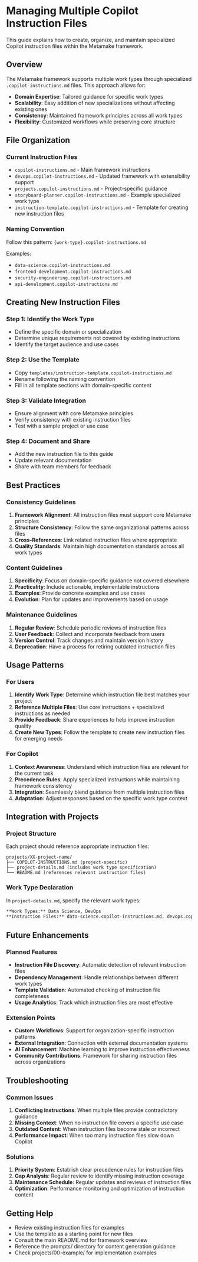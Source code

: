 # Managing Multiple Copilot Instruction Files

This guide explains how to create, organize, and maintain specialized Copilot instruction files within the Metamake framework.

## Overview

The Metamake framework supports multiple work types through specialized `.copilot-instructions.md` files. This approach allows for:

- **Domain Expertise**: Tailored guidance for specific work types
- **Scalability**: Easy addition of new specializations without affecting existing ones
- **Consistency**: Maintained framework principles across all work types
- **Flexibility**: Customized workflows while preserving core structure

## File Organization

### Current Instruction Files

- `copilot-instructions.md` - Main framework instructions
- `devops.copilot-instructions.md` - Updated framework with extensibility support
- `projects.copilot-instructions.md` - Project-specific guidance
- `storyboard-planner.copilot-instructions.md` - Example specialized work type
- `instruction-template.copilot-instructions.md` - Template for creating new instruction files

### Naming Convention

Follow this pattern: `{work-type}.copilot-instructions.md`

Examples:

- `data-science.copilot-instructions.md`
- `frontend-development.copilot-instructions.md`
- `security-engineering.copilot-instructions.md`
- `api-development.copilot-instructions.md`

## Creating New Instruction Files

### Step 1: Identify the Work Type

- Define the specific domain or specialization
- Determine unique requirements not covered by existing instructions
- Identify the target audience and use cases

### Step 2: Use the Template

- Copy `templates/instruction-template.copilot-instructions.md`
- Rename following the naming convention
- Fill in all template sections with domain-specific content

### Step 3: Validate Integration

- Ensure alignment with core Metamake principles
- Verify consistency with existing instruction files
- Test with a sample project or use case

### Step 4: Document and Share

- Add the new instruction file to this guide
- Update relevant documentation
- Share with team members for feedback

## Best Practices

### Consistency Guidelines

1. **Framework Alignment**: All instruction files must support core Metamake principles
2. **Structure Consistency**: Follow the same organizational patterns across files
3. **Cross-References**: Link related instruction files where appropriate
4. **Quality Standards**: Maintain high documentation standards across all work types

### Content Guidelines

1. **Specificity**: Focus on domain-specific guidance not covered elsewhere
2. **Practicality**: Include actionable, implementable instructions
3. **Examples**: Provide concrete examples and use cases
4. **Evolution**: Plan for updates and improvements based on usage

### Maintenance Guidelines

1. **Regular Review**: Schedule periodic reviews of instruction files
2. **User Feedback**: Collect and incorporate feedback from users
3. **Version Control**: Track changes and maintain version history
4. **Deprecation**: Have a process for retiring outdated instruction files

## Usage Patterns

### For Users

1. **Identify Work Type**: Determine which instruction file best matches your project
2. **Reference Multiple Files**: Use core instructions + specialized instructions as needed
3. **Provide Feedback**: Share experiences to help improve instruction quality
4. **Create New Types**: Follow the template to create new instruction files for emerging needs

### For Copilot

1. **Context Awareness**: Understand which instruction files are relevant for the current task
2. **Precedence Rules**: Apply specialized instructions while maintaining framework consistency
3. **Integration**: Seamlessly blend guidance from multiple instruction files
4. **Adaptation**: Adjust responses based on the specific work type context

## Integration with Projects

### Project Structure

Each project should reference appropriate instruction files:

```text
projects/XX-project-name/
├── COPILOT-INSTRUCTIONS.md (project-specific)
├── project-details.md (includes work type specification)
└── README.md (references relevant instruction files)
```

### Work Type Declaration

In `project-details.md`, specify the relevant work types:

```markdown
**Work Types:** Data Science, DevOps
**Instruction Files:** data-science.copilot-instructions.md, devops.copilot-instructions.md
```

## Future Enhancements

### Planned Features

- **Instruction File Discovery**: Automatic detection of relevant instruction files
- **Dependency Management**: Handle relationships between different work types
- **Template Validation**: Automated checking of instruction file completeness
- **Usage Analytics**: Track which instruction files are most effective

### Extension Points

- **Custom Workflows**: Support for organization-specific instruction patterns
- **External Integration**: Connection with external documentation systems
- **AI Enhancement**: Machine learning to improve instruction effectiveness
- **Community Contributions**: Framework for sharing instruction files across organizations

## Troubleshooting

### Common Issues

1. **Conflicting Instructions**: When multiple files provide contradictory guidance
2. **Missing Context**: When no instruction file covers a specific use case
3. **Outdated Content**: When instruction files become stale or incorrect
4. **Performance Impact**: When too many instruction files slow down Copilot

### Solutions

1. **Priority System**: Establish clear precedence rules for instruction files
2. **Gap Analysis**: Regular review to identify missing instruction coverage
3. **Maintenance Schedule**: Regular updates and reviews of instruction files
4. **Optimization**: Performance monitoring and optimization of instruction content

## Getting Help

- Review existing instruction files for examples
- Use the template as a starting point for new files
- Consult the main README.md for framework overview
- Reference the prompts/ directory for content generation guidance
- Check projects/00-example/ for implementation examples
